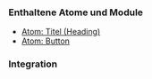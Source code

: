 ### Enthaltene Atome und Module
* [Atom: Titel (Heading)](../../atoms/headings/headings.html)
* [Atom: Button](../../atoms/button/button.html)
 
### Integration


